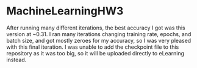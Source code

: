 # MachineLearningHW3

After running many different iterations, the best accuracy I got was this version at ~0.31. I ran many iterations changing training rate, epochs, and batch size, and got mostly zeroes for my accuracy, so I was very pleased with this final iteration. I was unable to add the checkpoint file to this repository as it was too big, so it will be uploaded directly to eLearning instead.
